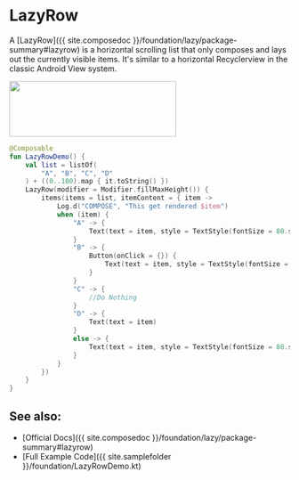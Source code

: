 <!---
This is the API of version 1.1.1
-->

# LazyRow

A [LazyRow]({{ site.composedoc }}/foundation/lazy/package-summary#lazyrow) is a horizontal scrolling list that only composes and lays out the currently visible items.
It's similar to a horizontal Recyclerview in the classic Android View system.


<p align="left">
  <img src ="{{ site.images }}/foundation/lazyrow/lazyrow.png" height=100 width=300 />
</p>

```kotlin
@Composable
fun LazyRowDemo() {
    val list = listOf(
        "A", "B", "C", "D"
    ) + ((0..100).map { it.toString() })
    LazyRow(modifier = Modifier.fillMaxHeight()) {
        items(items = list, itemContent = { item ->
            Log.d("COMPOSE", "This get rendered $item")
            when (item) {
                "A" -> {
                    Text(text = item, style = TextStyle(fontSize = 80.sp))
                }
                "B" -> {
                    Button(onClick = {}) {
                        Text(text = item, style = TextStyle(fontSize = 80.sp))
                    }
                }
                "C" -> {
                    //Do Nothing
                }
                "D" -> {
                    Text(text = item)
                }
                else -> {
                    Text(text = item, style = TextStyle(fontSize = 80.sp))
                }
            }
        })
    }
}
```

## See also:
* [Official Docs]({{ site.composedoc }}/foundation/lazy/package-summary#lazyrow)
* [Full Example Code]({{ site.samplefolder }}/foundation/LazyRowDemo.kt)
